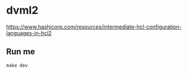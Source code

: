 # dvml2

https://www.hashicorp.com/resources/intermediate-hcl-configuration-languages-in-hcl2

## Run me
``make dev``
